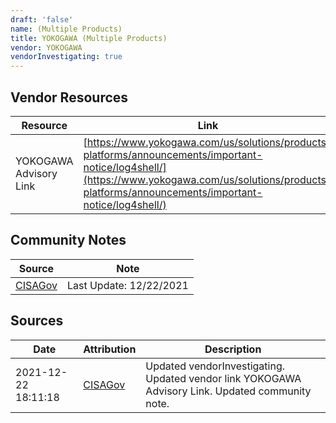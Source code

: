 ```yaml
---
draft: 'false'
name: (Multiple Products)
title: YOKOGAWA (Multiple Products)
vendor: YOKOGAWA
vendorInvestigating: true
---
```


## Vendor Resources
| Resource | Link |
| --- | --- |
| YOKOGAWA Advisory Link | [https://www.yokogawa.com/us/solutions/products-platforms/announcements/important-notice/log4shell/](https://www.yokogawa.com/us/solutions/products-platforms/announcements/important-notice/log4shell/) |


## Community Notes
| Source | Note |
| --- | --- |
| [CISAGov](https://raw.githubusercontent.com/cisagov/log4j-affected-db/develop/README.md) | Last Update: 12/22/2021 |

## Sources
| Date | Attribution | Description |
| --- | --- | --- |
| 2021-12-22 18:11:18 | [CISAGov](https://raw.githubusercontent.com/cisagov/log4j-affected-db/develop/README.md) | Updated vendorInvestigating. Updated vendor link YOKOGAWA Advisory Link. Updated community note.  |
